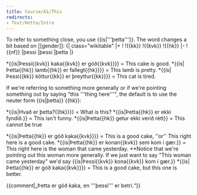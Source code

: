 ```yaml
---
title: Course/A1/This
redirects:
- Text/Þetta/Intro
---
```


To refer to something close, you use {{is|'''þetta'''}}.<!--{{efn|{{is|Þetta}} is a [[Demonstrative pronoun|demonstrative pronoun]] ({{is|ábendingarfornafn}}).}}--> The word changes a bit based on [[gender]]: 
{| class="wikitable"
|+
!
!{{kk}}
!{{kvk}}
!{{hk}}
|-
!{{nf}}
|þessi
|þessi
|þetta
|}

*{{is|Þessi{{kvk}} kaka{{kvk}} er góð{{kvk}}}} = This cake is good.
*{{is|Þetta{{hk}} lamb{{hk}} er fallegt{{hk}}}} = This lamb is pretty.
*{{is|Þessi{{kk}} köttur{{kk}} er þreyttur{{kk}}}} = This cat is tired.

If we're referring to something more generally or if we're pointing something out by saying "this '''thing here'''", the default is to use the neuter form {{is|þetta}} {{hk}}:

*{{is|Hvað er þetta?{{hk}}}} = What is this?
*{{is|Þetta{{hk}} er ekki fyndið.}} = This isn't funny.
*{{is|Þetta{{hk}} getur ekki verið rétt}} = This cannot be true

*{{is|Þetta{{hk}} er góð kaka{{kvk}}}} = This is a good cake, ''or'' This right here is a good cake.
*{{is|Þetta{{hk}} er konan{{kvk}} sem kom í gær.}} = This right here is the woman that came yesterday.
**Notice that we're pointing out this woman more generally. If we just want to say "This woman came yesterday" we'd say {{is|Þessi{{kvk}} kona{{kvk}} kom í gær.}}
*{{is|Þetta{{hk}} er góð kaka{{kvk}}}} = This is a good cake, but this one is better.

{{comment|„Þetta er góð kaka, en '''þessi''' er betri.“}}


